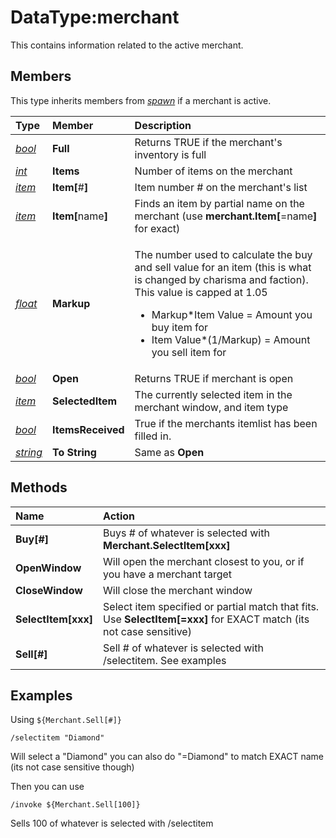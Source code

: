 # DataType:merchant

This contains information related to the active merchant.

## Members

This type inherits members from [_spawn_](datatype-spawn.md) if a merchant is active.

<table>
  <thead>
    <tr>
      <th style="text-align:left"><b>Type</b>
      </th>
      <th style="text-align:left"><b>Member</b>
      </th>
      <th style="text-align:left"><b>Description</b>
      </th>
    </tr>
  </thead>
  <tbody>
    <tr>
      <td style="text-align:left"><a href="datatype-bool.md"><em>bool</em></a>
      </td>
      <td style="text-align:left"><b>Full</b>
      </td>
      <td style="text-align:left">Returns TRUE if the merchant&apos;s inventory is full</td>
    </tr>
    <tr>
      <td style="text-align:left"><a href="datatype-int.md"><em>int</em></a>
      </td>
      <td style="text-align:left"><b>Items</b>
      </td>
      <td style="text-align:left">Number of items on the merchant</td>
    </tr>
    <tr>
      <td style="text-align:left"><a href="datatype-item.md"><em>item</em></a>
      </td>
      <td style="text-align:left"><b>Item[</b>#<b>]</b>
      </td>
      <td style="text-align:left">Item number # on the merchant&apos;s list</td>
    </tr>
    <tr>
      <td style="text-align:left"><a href="datatype-item.md"><em>item</em></a>
      </td>
      <td style="text-align:left"><b>Item[</b>name<b>]</b>
      </td>
      <td style="text-align:left">Finds an item by partial name on the merchant (use <b>merchant.Item[</b>=name<b>]</b> for
        exact)</td>
    </tr>
    <tr>
      <td style="text-align:left"><a href="datatype-float.md"><em>float</em></a>
      </td>
      <td style="text-align:left"><b>Markup</b>
      </td>
      <td style="text-align:left">
        <p>The number used to calculate the buy and sell value for an item (this
          is what is changed by charisma and faction). This value is capped at 1.05
          <br
          />
        </p>
        <ul>
          <li>Markup*Item Value = Amount you buy item for</li>
          <li>Item Value*(1/Markup) = Amount you sell item for</li>
        </ul>
      </td>
    </tr>
    <tr>
      <td style="text-align:left"><a href="datatype-bool.md"><em>bool</em></a>
      </td>
      <td style="text-align:left"><b>Open</b>
      </td>
      <td style="text-align:left">Returns TRUE if merchant is open</td>
    </tr>
    <tr>
      <td style="text-align:left"><a href="datatype-item.md"><em>item</em></a>
      </td>
      <td style="text-align:left"><b>SelectedItem</b>
      </td>
      <td style="text-align:left">The currently selected item in the merchant window, and item type</td>
    </tr>
    <tr>
      <td style="text-align:left"><a href="datatype-bool.md"><em>bool</em></a>
      </td>
      <td style="text-align:left"><b>ItemsReceived</b>
      </td>
      <td style="text-align:left">True if the merchants itemlist has been filled in.</td>
    </tr>
    <tr>
      <td style="text-align:left"><a href="datatype-string.md"><em>string</em></a></td>
      <td
      style="text-align:left"><b>To String</b>
        </td>
        <td style="text-align:left">Same as <b>Open</b>
        </td>
    </tr>
  </tbody>
</table>

## Methods

| Name | Action |
| :--- | :--- |
| **Buy[\#\]** | Buys \# of whatever is selected with **Merchant.SelectItem\[xxx]** |
| **OpenWindow** | Will open the merchant closest to you, or if you have a merchant target |
| **CloseWindow** | Will close the merchant window |
| **SelectItem[xxx\]** | Select item specified or partial match that fits. Use **SelectItem\[=xxx]** for EXACT match (its not case sensitive) |
| **Sell[\#]** | Sell \# of whatever is selected with /selectitem. See examples |

## Examples

Using `${Merchant.Sell[#]}`

`/selectitem "Diamond"`

Will select a "Diamond" you can also do "=Diamond" to match EXACT name (its not case sensitive though)

Then you can use

`/invoke ${Merchant.Sell[100]}`

Sells 100 of whatever is selected with /selectitem
